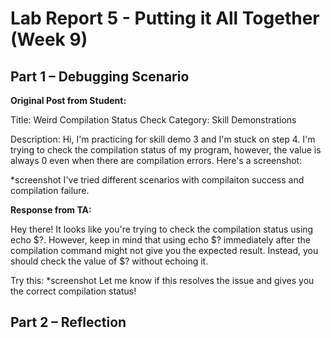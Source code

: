 # Lab Report 5 - Putting it All Together (Week 9)
## Part 1 – Debugging Scenario

**Original Post from Student:**

Title: Weird Compilation Status Check
Category: Skill Demonstrations 

Description:
Hi, I'm practicing for skill demo 3 and I'm stuck on step 4. I'm trying to check the compilation status of my program, however, the value is always 0 even when there are compilation errors. Here's a screenshot: 

*screenshot 
I've tried different scenarios with compilaiton success and compilation failure.

**Response from TA:**

Hey there! It looks like you're trying to check the compilation status using echo $?. However, keep in mind that using echo $? immediately after the compilation command might not give you the expected result. Instead, you should check the value of $? without echoing it.

Try this:
*screenshot
Let me know if this resolves the issue and gives you the correct compilation status!

## Part 2 – Reflection
